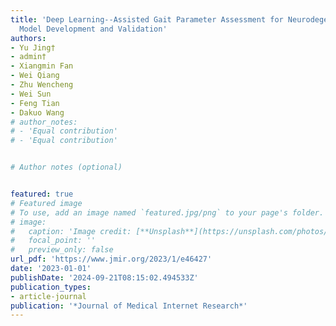 ```yaml
---
title: 'Deep Learning--Assisted Gait Parameter Assessment for Neurodegenerative Diseases:
  Model Development and Validation'
authors:
- Yu Jing†
- admin†
- Xiangmin Fan
- Wei Qiang
- Zhu Wencheng
- Wei Sun
- Feng Tian
- Dakuo Wang
# author_notes:
# - 'Equal contribution'
# - 'Equal contribution'


# Author notes (optional)


featured: true
# Featured image
# To use, add an image named `featured.jpg/png` to your page's folder.
# image:
#   caption: 'Image credit: [**Unsplash**](https://unsplash.com/photos/pLCdAaMFLTE)'
#   focal_point: ''
#   preview_only: false
url_pdf: 'https://www.jmir.org/2023/1/e46427'
date: '2023-01-01'
publishDate: '2024-09-21T08:15:02.494533Z'
publication_types:
- article-journal
publication: '*Journal of Medical Internet Research*'
---
```

